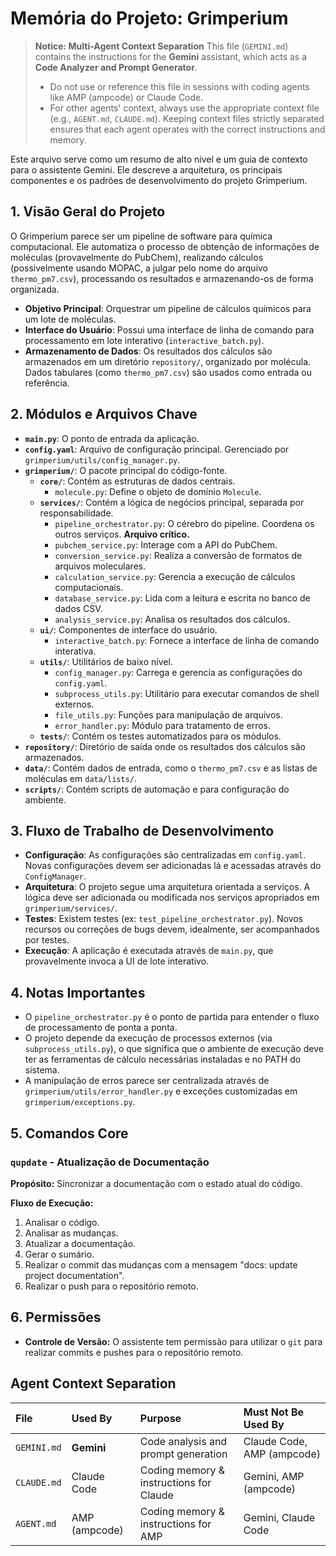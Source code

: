# Memória do Projeto: Grimperium

> **Notice: Multi-Agent Context Separation**
> This file (`GEMINI.md`) contains the instructions for the **Gemini** assistant, which acts as a **Code Analyzer and Prompt Generator**.
> - Do not use or reference this file in sessions with coding agents like AMP (ampcode) or Claude Code.
> - For other agents' context, always use the appropriate context file (e.g., `AGENT.md`, `CLAUDE.md`).
> Keeping context files strictly separated ensures that each agent operates with the correct instructions and memory.

Este arquivo serve como um resumo de alto nível e um guia de contexto para o assistente Gemini. Ele descreve a arquitetura, os principais componentes e os padrões de desenvolvimento do projeto Grimperium.

## 1. Visão Geral do Projeto

O Grimperium parece ser um pipeline de software para química computacional. Ele automatiza o processo de obtenção de informações de moléculas (provavelmente do PubChem), realizando cálculos (possivelmente usando MOPAC, a julgar pelo nome do arquivo `thermo_pm7.csv`), processando os resultados e armazenando-os de forma organizada.

- **Objetivo Principal**: Orquestrar um pipeline de cálculos químicos para um lote de moléculas.
- **Interface do Usuário**: Possui uma interface de linha de comando para processamento em lote interativo (`interactive_batch.py`).
- **Armazenamento de Dados**: Os resultados dos cálculos são armazenados em um diretório `repository/`, organizado por molécula. Dados tabulares (como `thermo_pm7.csv`) são usados como entrada ou referência.

## 2. Módulos e Arquivos Chave

-   **`main.py`**: O ponto de entrada da aplicação.
-   **`config.yaml`**: Arquivo de configuração principal. Gerenciado por `grimperium/utils/config_manager.py`.
-   **`grimperium/`**: O pacote principal do código-fonte.
    -   **`core/`**: Contém as estruturas de dados centrais.
        -   `molecule.py`: Define o objeto de domínio `Molecule`.
    -   **`services/`**: Contém a lógica de negócios principal, separada por responsabilidade.
        -   `pipeline_orchestrator.py`: O cérebro do pipeline. Coordena os outros serviços. **Arquivo crítico.**
        -   `pubchem_service.py`: Interage com a API do PubChem.
        -   `conversion_service.py`: Realiza a conversão de formatos de arquivos moleculares.
        -   `calculation_service.py`: Gerencia a execução de cálculos computacionais.
        -   `database_service.py`: Lida com a leitura e escrita no banco de dados CSV.
        -   `analysis_service.py`: Analisa os resultados dos cálculos.
    -   **`ui/`**: Componentes de interface do usuário.
        -   `interactive_batch.py`: Fornece a interface de linha de comando interativa.
    -   **`utils/`**: Utilitários de baixo nível.
        -   `config_manager.py`: Carrega e gerencia as configurações do `config.yaml`.
        -   `subprocess_utils.py`: Utilitário para executar comandos de shell externos.
        -   `file_utils.py`: Funções para manipulação de arquivos.
        -   `error_handler.py`: Módulo para tratamento de erros.
    -   **`tests/`**: Contém os testes automatizados para os módulos.
-   **`repository/`**: Diretório de saída onde os resultados dos cálculos são armazenados.
-   **`data/`**: Contém dados de entrada, como o `thermo_pm7.csv` e as listas de moléculas em `data/lists/`.
-   **`scripts/`**: Contém scripts de automação e para configuração do ambiente.

## 3. Fluxo de Trabalho de Desenvolvimento

-   **Configuração**: As configurações são centralizadas em `config.yaml`. Novas configurações devem ser adicionadas lá e acessadas através do `ConfigManager`.
-   **Arquitetura**: O projeto segue uma arquitetura orientada a serviços. A lógica deve ser adicionada ou modificada nos serviços apropriados em `grimperium/services/`.
-   **Testes**: Existem testes (ex: `test_pipeline_orchestrator.py`). Novos recursos ou correções de bugs devem, idealmente, ser acompanhados por testes.
-   **Execução**: A aplicação é executada através de `main.py`, que provavelmente invoca a UI de lote interativo.

## 4. Notas Importantes

-   O `pipeline_orchestrator.py` é o ponto de partida para entender o fluxo de processamento de ponta a ponta.
-   O projeto depende da execução de processos externos (via `subprocess_utils.py`), o que significa que o ambiente de execução deve ter as ferramentas de cálculo necessárias instaladas e no PATH do sistema.
-   A manipulação de erros parece ser centralizada através de `grimperium/utils/error_handler.py` e exceções customizadas em `grimperium/exceptions.py`.

## 5. Comandos Core

### `qupdate` - Atualização de Documentação

**Propósito:** Sincronizar a documentação com o estado atual do código.

**Fluxo de Execução:**
1.  Analisar o código.
2.  Analisar as mudanças.
3.  Atualizar a documentação.
4.  Gerar o sumário.
5.  Realizar o commit das mudanças com a mensagem "docs: update project documentation".
6.  Realizar o push para o repositório remoto.

## 6. Permissões

-   **Controle de Versão:** O assistente tem permissão para utilizar o `git` para realizar commits e pushes para o repositório remoto.

## Agent Context Separation

| File        | Used By           | Purpose                                       | Must Not Be Used By        |
| :---------- | :---------------- | :-------------------------------------------- | :------------------------- |
| `GEMINI.md` | **Gemini** | Code analysis and prompt generation           | Claude Code, AMP (ampcode) |
| `CLAUDE.md` | Claude Code       | Coding memory & instructions for Claude       | Gemini, AMP (ampcode)      |
| `AGENT.md`  | AMP (ampcode)     | Coding memory & instructions for AMP          | Gemini, Claude Code        |
